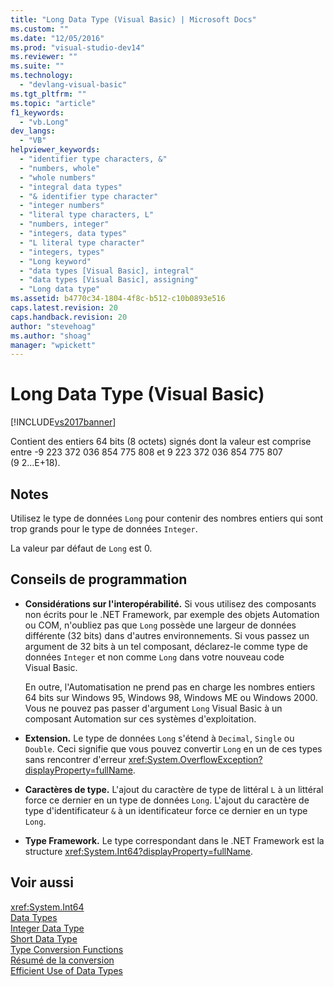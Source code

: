 ```yaml
---
title: "Long Data Type (Visual Basic) | Microsoft Docs"
ms.custom: ""
ms.date: "12/05/2016"
ms.prod: "visual-studio-dev14"
ms.reviewer: ""
ms.suite: ""
ms.technology: 
  - "devlang-visual-basic"
ms.tgt_pltfrm: ""
ms.topic: "article"
f1_keywords: 
  - "vb.Long"
dev_langs: 
  - "VB"
helpviewer_keywords: 
  - "identifier type characters, &"
  - "numbers, whole"
  - "whole numbers"
  - "integral data types"
  - "& identifier type character"
  - "integer numbers"
  - "literal type characters, L"
  - "numbers, integer"
  - "integers, data types"
  - "L literal type character"
  - "integers, types"
  - "Long keyword"
  - "data types [Visual Basic], integral"
  - "data types [Visual Basic], assigning"
  - "Long data type"
ms.assetid: b4770c34-1804-4f8c-b512-c10b0893e516
caps.latest.revision: 20
caps.handback.revision: 20
author: "stevehoag"
ms.author: "shoag"
manager: "wpickett"
---
```

# Long Data Type (Visual Basic)
[!INCLUDE[vs2017banner](../../../csharp/includes/vs2017banner.md)]

Contient des entiers 64 bits \(8 octets\) signés dont la valeur est comprise entre \-9 223 372 036 854 775 808 et 9 223 372 036 854 775 807 \(9 2...E\+18\).  
  
## Notes  
 Utilisez le type de données `Long` pour contenir des nombres entiers qui sont trop grands pour le type de données `Integer`.  
  
 La valeur par défaut de `Long` est 0.  
  
## Conseils de programmation  
  
-   **Considérations sur l'interopérabilité.** Si vous utilisez des composants non écrits pour le .NET Framework, par exemple des objets Automation ou COM, n'oubliez pas que `Long` possède une largeur de données différente \(32 bits\) dans d'autres environnements.  Si vous passez un argument de 32 bits à un tel composant, déclarez\-le comme type de données `Integer` et non comme `Long` dans votre nouveau code Visual Basic.  
  
     En outre, l'Automatisation ne prend pas en charge les nombres entiers 64 bits sur Windows 95, Windows 98, Windows ME ou Windows 2000.  Vous ne pouvez pas passer d'argument `Long` Visual Basic à un composant Automation sur ces systèmes d'exploitation.  
  
-   **Extension.** Le type de données `Long` s'étend à `Decimal`, `Single` ou `Double`.  Ceci signifie que vous pouvez convertir `Long` en un de ces types sans rencontrer d'erreur <xref:System.OverflowException?displayProperty=fullName>.  
  
-   **Caractères de type.** L'ajout du caractère de type de littéral `L` à un littéral force ce dernier en un type de données `Long`.  L'ajout du caractère de type d'identificateur `&` à un identificateur force ce dernier en un type `Long`.  
  
-   **Type Framework.** Le type correspondant dans le .NET Framework est la structure <xref:System.Int64?displayProperty=fullName>.  
  
## Voir aussi  
 <xref:System.Int64>   
 [Data Types](../../../visual-basic/language-reference/data-types/data-type-summary.md)   
 [Integer Data Type](../../../visual-basic/language-reference/data-types/integer-data-type.md)   
 [Short Data Type](../../../visual-basic/language-reference/data-types/short-data-type.md)   
 [Type Conversion Functions](../../../visual-basic/language-reference/functions/type-conversion-functions.md)   
 [Résumé de la conversion](../../../visual-basic/language-reference/keywords/conversion-summary.md)   
 [Efficient Use of Data Types](../../../visual-basic/programming-guide/language-features/data-types/efficient-use-of-data-types.md)